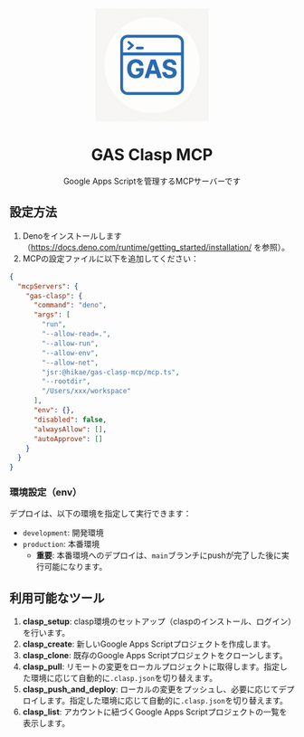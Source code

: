 <div align="center">

<img src="website/static/img/logo.png" alt="Logo" width="200"/>

# GAS Clasp MCP

Google Apps Scriptを管理するMCPサーバーです

</div>

## 設定方法

1. Denoをインストールします（https://docs.deno.com/runtime/getting_started/installation/
   を参照）。
2. MCPの設定ファイルに以下を追加してください：

```json
{
  "mcpServers": {
    "gas-clasp": {
      "command": "deno",
      "args": [
        "run",
        "--allow-read=.",
        "--allow-run",
        "--allow-env",
        "--allow-net",
        "jsr:@hikae/gas-clasp-mcp/mcp.ts",
        "--rootdir",
        "/Users/xxx/workspace"
      ],
      "env": {},
      "disabled": false,
      "alwaysAllow": [],
      "autoApprove": []
    }
  }
}
```

### 環境設定（env）

デプロイは、以下の環境を指定して実行できます：

- `development`: 開発環境
- `production`: 本番環境
  - **重要**:
    本番環境へのデプロイは、`main`ブランチにpushが完了した後に実行可能になります。

## 利用可能なツール

1. **clasp_setup**:
   clasp環境のセットアップ（claspのインストール、ログイン）を行います。
2. **clasp_create**: 新しいGoogle Apps Scriptプロジェクトを作成します。
3. **clasp_clone**: 既存のGoogle Apps Scriptプロジェクトをクローンします。
4. **clasp_pull**:
   リモートの変更をローカルプロジェクトに取得します。指定した環境に応じて自動的に`.clasp.json`を切り替えます。
5. **clasp_push_and_deploy**:
   ローカルの変更をプッシュし、必要に応じてデプロイします。指定した環境に応じて自動的に`.clasp.json`を切り替えます。
6. **clasp_list**: アカウントに紐づくGoogle Apps
   Scriptプロジェクトの一覧を表示します。
